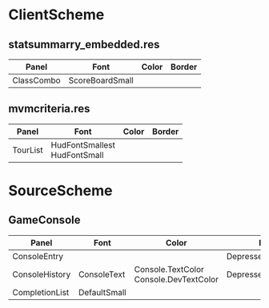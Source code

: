 # ClientScheme

## statsummarry_embedded.res
Panel | Font | Color | Border
----- | ---- | ----- | ------
ClassCombo | ScoreBoardSmall

## mvmcriteria.res
Panel | Font | Color | Border
----- | ---- | ----- | ------
TourList | HudFontSmallest<br>HudFontSmall

# SourceScheme

## GameConsole
Panel | Font | Color | Border
----- | ---- | ----- | ------
ConsoleEntry | | | DepressedButtonBorder
ConsoleHistory | ConsoleText | Console.TextColor<br>Console.DevTextColor | DepressedButtonBorder
CompletionList | DefaultSmall | | 
